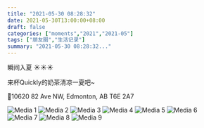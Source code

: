 ```yaml
---
title: "2021-05-30 08:28:32"
date: 2021-05-30T13:00:00+08:00
draft: false
categories: ["moments","2021","2021-05"]
tags: ["朋友圈","生活记录"]
summary: "2021-05-30 08:28:32..."
---
```


瞬间入夏 ☀️☀️☀️

来杯Quickly的奶茶清凉一夏吧~

📍10620 82 Ave NW, Edmonton, AB T6E 2A7

![Media 1](/Moments/photos/2021-05-30/202105300828320.jpg)
![Media 2](/Moments/photos/2021-05-30/202105300828321.jpg)
![Media 3](/Moments/photos/2021-05-30/202105300828322.jpg)
![Media 4](/Moments/photos/2021-05-30/202105300828323.jpg)
![Media 5](/Moments/photos/2021-05-30/202105300828324.jpg)
![Media 6](/Moments/photos/2021-05-30/202105300828325.jpg)
![Media 7](/Moments/photos/2021-05-30/202105300828326.jpg)
![Media 8](/Moments/photos/2021-05-30/202105300828327.jpg)
![Media 9](/Moments/photos/2021-05-30/202105300828328.jpg)

